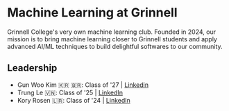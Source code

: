 # Machine Learning at Grinnell

Grinnell College's very own machine learning club. Founded in 2024, our mission is to bring machine learning closer to Grinnell students and apply advanced AI/ML techniques to build delightful softwares to our community.

## Leadership
- Gun Woo Kim 🇰🇷 🇧🇷: Class of '27 | [Linkedin](https://www.linkedin.com/in/gunwook/)
- Trung Le 🇻🇳: Class of '25 | [LinkedIn](https://www.linkedin.com/in/thanhtrung-le/)
- Kory Rosen 🇱🇷: Class of '24 | [LinkedIn](https://www.linkedin.com/in/kory-rosen-b858a31b3/)
